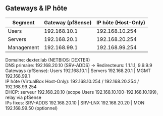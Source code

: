 ## Gateways & IP hôte

| Segment    | Gateway (pfSense) | IP hôte (Host-Only) |
| ---------- | ----------------- | ------------------- |
| Users      | 192.168.10.1      | 192.168.10.254      |
| Servers    | 192.168.20.1      | 192.168.20.254      |
| Management | 192.168.99.1      | 192.168.99.254      |

Domaine: dexter.lab (NETBIOS: DEXTER)  
DNS primaire: 192.168.20.10 (SRV-ADDS) → Redirecteurs: 1.1.1.1, 9.9.9.9  
Gateways (pfSense): Users 192.168.10.1 | Servers 192.168.20.1 | MGMT 192.168.99.1  
IP hôte (VirtualBox Host-Only): 192.168.10.254 / 192.168.20.254 / 192.168.99.254  
DHCP: serveur 192.168.20.10 (scope Users 192.168.10.100–192.168.10.199), relay via pfSense  
IPs fixes: SRV-ADDS 192.168.20.10 | SRV-LNX 192.168.20.20 | MON 192.168.99.50 (optionnel)
